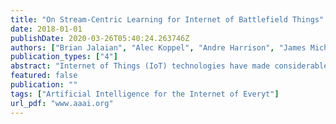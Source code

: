 ```yaml
---
title: "On Stream-Centric Learning for Internet of Battlefield Things"
date: 2018-01-01
publishDate: 2020-03-26T05:40:24.263746Z
authors: ["Brian Jalaian", "Alec Koppel", "Andre Harrison", "James Michaelis", "Stephen Russell"]
publication_types: ["4"]
abstract: "Internet of Things (IoT) technologies have made considerable recent advances in commercial applications, prompting new research on their use in military applications. Towards the development of an Internet of Battlefield Things (IoBT), capable of leveraging mixed commercial and military technologies, several unique challenges of the tactical environment present themselves. These challenges include development of methods for: (I) quickly gathering training data reflecting unforeseen learning/classification tasks; (II) incrementally learning over real-time data streams; (III) management of limited network bandwidth and connectivity between IoBT assets in data gathering and classification tasks. This paper provides a survey over classical and modern statistical learning theory, and how numerical optimization can be used to solve corresponding mathematical problems. The objective of this paper is to encourage the IoT and machine learning research communities to revisit the underlying mathematical underpinnings of stream-based learning, as applicable to IoBT-based systems."
featured: false
publication: ""
tags: ["Artificial Intelligence for the Internet of Everyt"]
url_pdf: "www.aaai.org"
---
```


